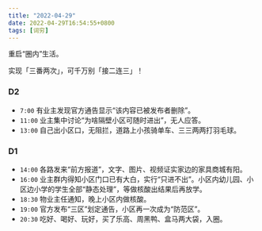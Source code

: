 ```yaml
---
title: "2022-04-29"
date: 2022-04-29T16:54:55+0800
tags: [词穷]
---
```


重启“圈内”生活。

实现「三番两次」，可千万别「接二连三」！

<!--more-->

### D2

- `7:00` 有业主发现官方通告显示“该内容已被发布者删除”。
- `11:00` 业主集中讨论“为啥隔壁小区可随时进出”，无人应答。
- `13:00` 自己出小区口，无阻拦，道路上小孩骑单车、三三两两打羽毛球。

### D1 

- `14:00` 各路发来“前方报道”，文字、图片、视频证实家边的家具商城有阳。
- `16:00` 业主群内得知小区门口已有大白，实行“只进不出”。小区内幼儿园、小区边小学的学生全部“静态处理”，等做核酸出结果后再放学。
- `18:30` 物业主任通知，晚上小区内做核酸。
- `19:00` 官方发布“三区”划定通告，小区再一次成为“防范区”。
- `20:30` 吃好、喝好、玩好，买了乐高、周黑鸭、盒马两大袋，入圈。
